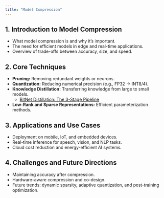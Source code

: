 ```yaml
---
title: "Model Compression"
---
```


## 1. Introduction to Model Compression
- What model compression is and why it’s important.  
- The need for efficient models in edge and real-time applications.  
- Overview of trade-offs between accuracy, size, and speed.  

## 2. Core Techniques
- **Pruning:** Removing redundant weights or neurons.  
- **Quantization:** Reducing numerical precision (e.g., FP32 → INT8/4).  
- **Knowledge Distillation:** Transferring knowledge from large to small models.  
  - [BitNet Distillation: The 3-Stage Pipeline](https://sankar1535.substack.com/p/bitnet-distillation-the-3-stage-pipeline)  
- **Low-Rank and Sparse Representations:** Efficient parameterization methods.  

## 3. Applications and Use Cases
- Deployment on mobile, IoT, and embedded devices.  
- Real-time inference for speech, vision, and NLP tasks.  
- Cloud cost reduction and energy-efficient AI systems.  

## 4. Challenges and Future Directions
- Maintaining accuracy after compression.  
- Hardware-aware compression and co-design.  
- Future trends: dynamic sparsity, adaptive quantization, and post-training optimization.  
